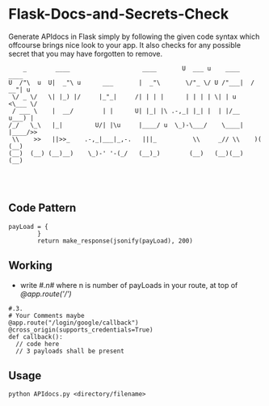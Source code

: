 # Flask-Docs-and-Secrets-Check
Generate APIdocs in Flask simply by following the given code syntax which offcourse brings nice look to your app. It also checks for any possible secret that you may have forgotten to remove.


```
    _        ____                    ____       U  ___ u    ____    ____     
U  /"\  u  U|  _"\ u      ___       |  _"\       \/"_ \/ U /"___|  / __"| u  
 \/ _ \/   \| |_) |/     |_"_|     /| | | |      | | | | \| | u   <\___ \/   
 / ___ \    |  __/        | |      U| |_| |\ .-,_| |_| |  | |/__   u___) |   
/_/   \_\   |_|         U/| |\u     |____/ u  \_)-\___/    \____|  |____/>>  
 \\    >>   ||>>_    .-,_|___|_,-.   |||_          \\     _// \\    )(  (__) 
(__)  (__) (__)__)    \_)-' '-(_/   (__)_)        (__)   (__)(__)  (__)      


```
</br>

## Code Pattern
```
payLoad = {
        }
        return make_response(jsonify(payLoad), 200)
```

## Working
- write *#.n#* where n is number of payLoads in your route, at top of *@app.route('/')*
```
#.3.
# Your Comments maybe
@app.route("/login/google/callback")
@cross_origin(supports_credentials=True)
def callback():
  // code here
  // 3 payloads shall be present
```

## Usage
```
python APIdocs.py <directory/filename>
```

